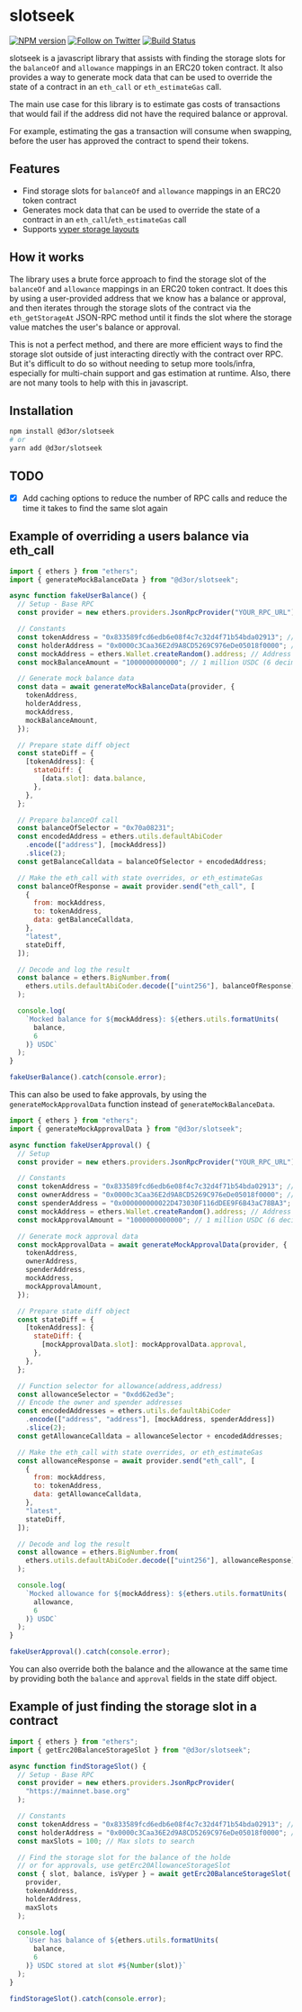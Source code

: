 # slotseek

<a href="https://www.npmjs.com/package/@d3or/slotseek/"><img src="https://img.shields.io/npm/v/@d3or/slotseek.svg" alt="NPM version"></a>
<a href="https://twitter.com/intent/follow?screen_name=deor"><img src="https://img.shields.io/twitter/follow/deor.svg?style=social&label=Follow%20@deor" alt="Follow on Twitter" /></a>
<a href="https://github.com/d3or/slotseek/actions/workflows/test.yml"><img src="https://github.com/d3or/slotseek/actions/workflows/test.yml/badge.svg" alt="Build Status" /></a>

slotseek is a javascript library that assists with finding the storage slots for the `balanceOf` and `allowance` mappings in an ERC20 token contract. It also provides a way to generate mock data that can be used to override the state of a contract in an `eth_call` or `eth_estimateGas` call.

The main use case for this library is to estimate gas costs of transactions that would fail if the address did not have the required balance or approval.

For example, estimating the gas a transaction will consume when swapping, before the user has approved the contract to spend their tokens.

## Features

- Find storage slots for `balanceOf` and `allowance` mappings in an ERC20 token contract
- Generates mock data that can be used to override the state of a contract in an `eth_call`/`eth_estimateGas` call
- Supports [vyper storage layouts](https://docs.vyperlang.org/en/stable/scoping-and-declarations.html#storage-layout)

## How it works

The library uses a brute force approach to find the storage slot of the `balanceOf` and `allowance` mappings in an ERC20 token contract. It does this by using a user-provided address that we know has a balance or approval, and then iterates through the storage slots of the contract via the `eth_getStorageAt` JSON-RPC method until it finds the slot where the storage value matches the user's balance or approval.

This is not a perfect method, and there are more efficient ways to find the storage slot outside of just interacting directly with the contract over RPC. But it's difficult to do so without needing to setup more tools/infra, especially for multi-chain support and gas estimation at runtime. Also, there are not many tools to help with this in javascript.

## Installation

```bash
npm install @d3or/slotseek
# or
yarn add @d3or/slotseek
```

## TODO

- [X] Add caching options to reduce the number of RPC calls and reduce the time it takes to find the same slot again

## Example of overriding a users balance via eth_call

```javascript
import { ethers } from "ethers";
import { generateMockBalanceData } from "@d3or/slotseek";

async function fakeUserBalance() {
  // Setup - Base RPC
  const provider = new ethers.providers.JsonRpcProvider("YOUR_RPC_URL");

  // Constants
  const tokenAddress = "0x833589fcd6edb6e08f4c7c32d4f71b54bda02913"; // USDC on Base
  const holderAddress = "0x0000c3Caa36E2d9A8CD5269C976eDe05018f0000"; // USDC holder
  const mockAddress = ethers.Wallet.createRandom().address; // Address to fake balance for
  const mockBalanceAmount = "1000000000000"; // 1 million USDC (6 decimal places), optional. If not provided, defaults to the balance of the holder

  // Generate mock balance data
  const data = await generateMockBalanceData(provider, {
    tokenAddress,
    holderAddress,
    mockAddress,
    mockBalanceAmount,
  });

  // Prepare state diff object
  const stateDiff = {
    [tokenAddress]: {
      stateDiff: {
        [data.slot]: data.balance,
      },
    },
  };

  // Prepare balanceOf call
  const balanceOfSelector = "0x70a08231";
  const encodedAddress = ethers.utils.defaultAbiCoder
    .encode(["address"], [mockAddress])
    .slice(2);
  const getBalanceCalldata = balanceOfSelector + encodedAddress;

  // Make the eth_call with state overrides, or eth_estimateGas
  const balanceOfResponse = await provider.send("eth_call", [
    {
      from: mockAddress,
      to: tokenAddress,
      data: getBalanceCalldata,
    },
    "latest",
    stateDiff,
  ]);

  // Decode and log the result
  const balance = ethers.BigNumber.from(
    ethers.utils.defaultAbiCoder.decode(["uint256"], balanceOfResponse)[0]
  );

  console.log(
    `Mocked balance for ${mockAddress}: ${ethers.utils.formatUnits(
      balance,
      6
    )} USDC`
  );
}

fakeUserBalance().catch(console.error);
```

This can also be used to fake approvals, by using the `generateMockApprovalData` function instead of `generateMockBalanceData`.

```javascript
import { ethers } from "ethers";
import { generateMockApprovalData } from "@d3or/slotseek";

async function fakeUserApproval() {
  // Setup
  const provider = new ethers.providers.JsonRpcProvider("YOUR_RPC_URL");

  // Constants
  const tokenAddress = "0x833589fcd6edb6e08f4c7c32d4f71b54bda02913"; // USDC on Base
  const ownerAddress = "0x0000c3Caa36E2d9A8CD5269C976eDe05018f0000"; // USDC holder
  const spenderAddress = "0x000000000022D473030F116dDEE9F6B43aC78BA3"; // Spender address
  const mockAddress = ethers.Wallet.createRandom().address; // Address to fake balance for
  const mockApprovalAmount = "1000000000000"; // 1 million USDC (6 decimal places)

  // Generate mock approval data
  const mockApprovalData = await generateMockApprovalData(provider, {
    tokenAddress,
    ownerAddress,
    spenderAddress,
    mockAddress,
    mockApprovalAmount,
  });

  // Prepare state diff object
  const stateDiff = {
    [tokenAddress]: {
      stateDiff: {
        [mockApprovalData.slot]: mockApprovalData.approval,
      },
    },
  };

  // Function selector for allowance(address,address)
  const allowanceSelector = "0xdd62ed3e";
  // Encode the owner and spender addresses
  const encodedAddresses = ethers.utils.defaultAbiCoder
    .encode(["address", "address"], [mockAddress, spenderAddress])
    .slice(2);
  const getAllowanceCalldata = allowanceSelector + encodedAddresses;

  // Make the eth_call with state overrides, or eth_estimateGas
  const allowanceResponse = await provider.send("eth_call", [
    {
      from: mockAddress,
      to: tokenAddress,
      data: getAllowanceCalldata,
    },
    "latest",
    stateDiff,
  ]);

  // Decode and log the result
  const allowance = ethers.BigNumber.from(
    ethers.utils.defaultAbiCoder.decode(["uint256"], allowanceResponse)[0]
  );

  console.log(
    `Mocked allowance for ${mockAddress}: ${ethers.utils.formatUnits(
      allowance,
      6
    )} USDC`
  );
}

fakeUserApproval().catch(console.error);
```

You can also override both the balance and the allowance at the same time by providing both the `balance` and `approval` fields in the state diff object.

## Example of just finding the storage slot in a contract

```javascript
import { ethers } from "ethers";
import { getErc20BalanceStorageSlot } from "@d3or/slotseek";

async function findStorageSlot() {
  // Setup - Base RPC
  const provider = new ethers.providers.JsonRpcProvider(
    "https://mainnet.base.org"
  );

  // Constants
  const tokenAddress = "0x833589fcd6edb6e08f4c7c32d4f71b54bda02913"; // USDC on Base
  const holderAddress = "0x0000c3Caa36E2d9A8CD5269C976eDe05018f0000"; // USDC holder
  const maxSlots = 100; // Max slots to search

  // Find the storage slot for the balance of the holde
  // or for approvals, use getErc20AllowanceStorageSlot
  const { slot, balance, isVyper } = await getErc20BalanceStorageSlot(
    provider,
    tokenAddress,
    holderAddress,
    maxSlots
  );

  console.log(
    `User has balance of ${ethers.utils.formatUnits(
      balance,
      6
    )} USDC stored at slot #${Number(slot)}`
  );
}

findStorageSlot().catch(console.error);
```
